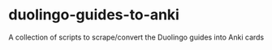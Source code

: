 # duolingo-guides-to-anki
A collection of scripts to scrape/convert the Duolingo guides into Anki cards
